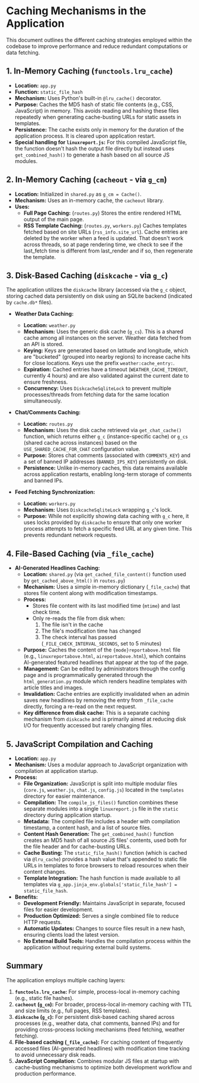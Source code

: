 # Caching Mechanisms in the Application

This document outlines the different caching strategies employed within the codebase to improve performance and reduce redundant computations or data fetching.

## 1. In-Memory Caching (`functools.lru_cache`)

*   **Location:** `app.py`
*   **Function:** `static_file_hash`
*   **Mechanism:** Uses Python's built-in `@lru_cache()` decorator.
*   **Purpose:** Caches the MD5 hash of static file contents (e.g., CSS, JavaScript) in memory. This avoids reading and hashing these files repeatedly when generating cache-busting URLs for static assets in templates.
*   **Persistence:** The cache exists only in memory for the duration of the application process. It is cleared upon application restart.
*   **Special handling for `linuxreport.js`:** For this compiled JavaScript file, the function doesn't hash the output file directly but instead uses `get_combined_hash()` to generate a hash based on all source JS modules.

## 2. In-Memory Caching (`cacheout` - via `g_cm`)

*   **Location:** Initialized in `shared.py` as `g_cm = Cache()`.
*   **Mechanism:** Uses an in-memory cache, the `cacheout` library.
*   **Uses:**
    *   **Full Page Caching:** (`routes.py`) Stores the entire rendered HTML output of the main page.
    *   **RSS Template Caching:** (`routes.py`, `workers.py`) Caches templates fetched based on site URLs (`rss_info.site_url`). Cache entries are deleted by the worker when a feed is updated. That doesn't work across threads, so at page rendering time, we check to see if the last_fetch time is different from last_render and if so, then regenerate the template.

## 3. Disk-Based Caching (`diskcache` - via `g_c`)

The application utilizes the `diskcache` library (accessed via the `g_c` object, storing cached data persistently on disk using an SQLite backend (indicated by `cache.db*` files).

*   **Weather Data Caching:**
    *   **Location:** `weather.py`
    *   **Mechanism:** Uses the generic disk cache (`g_cs`). This is a shared cache among all instances on the server. Weather data fetched from an API is stored.
    *   **Keying:** Keys are generated based on latitude and longitude, which are "bucketed" (grouped into nearby regions) to increase cache hits for close locations. Keys use the prefix `weather:cache_entry:`.
    *   **Expiration:** Cached entries have a timeout (`WEATHER_CACHE_TIMEOUT`, currently 4 hours) and are also validated against the current date to ensure freshness.
    *   **Concurrency:** Uses `DiskcacheSqliteLock` to prevent multiple processes/threads from fetching data for the same location simultaneously.

*   **Chat/Comments Caching:**
    *   **Location:** `routes.py` 
    *   **Mechanism:** Uses the disk cache retrieved via `get_chat_cache()` function, which returns either `g_c` (instance-specific cache) or `g_cs` (shared cache across instances) based on the `USE_SHARED_CACHE_FOR_CHAT` configuration value.
    *   **Purpose:** Stores chat comments (associated with `COMMENTS_KEY`) and a set of banned IP addresses (`BANNED_IPS_KEY`) persistently on disk.
    *   **Persistence:** Unlike in-memory caches, this data remains available across application restarts, enabling long-term storage of comments and banned IPs.

*   **Feed Fetching Synchronization:**
    *   **Location:** `workers.py`
    *   **Mechanism:** Uses `DiskcacheSqliteLock` wrapping `g_c`'s lock.
    *   **Purpose:** While not explicitly showing data caching with `g_c` here, it uses locks provided by `diskcache` to ensure that only one worker process attempts to fetch a specific feed URL at any given time. This prevents redundant network requests.

## 4. File-Based Caching (via `_file_cache`)

*   **AI-Generated Headlines Caching:**
    *   **Location:** `shared.py` (via `get_cached_file_content()` function used by `get_cached_above_html()` in `routes.py`)
    *   **Mechanism:** Uses a simple in-memory dictionary (`_file_cache`) that stores file content along with modification timestamps.
    *   **Process:**
        *   Stores file content with its last modified time (`mtime`) and last check time.
        *   Only re-reads the file from disk when:
            1. The file isn't in the cache
            2. The file's modification time has changed
            3. The check interval has passed (`_FILE_CHECK_INTERVAL_SECONDS`, set to 5 minutes)
    *   **Purpose:** Caches the content of the `{mode}reportabove.html` file (e.g., `linuxreportabove.html`, `aireportabove.html`), which contains AI-generated featured headlines that appear at the top of the page.
    *   **Management:** Can be edited by administrators through the config page and is programmatically generated through the `html_generation.py` module which renders headline templates with article titles and images.
    *   **Invalidation:** Cache entries are explicitly invalidated when an admin saves new headlines by removing the entry from `_file_cache` directly, forcing a re-read on the next request.
    *   **Key difference from disk cache:** This is a separate caching mechanism from `diskcache` and is primarily aimed at reducing disk I/O for frequently accessed but rarely changing files.

## 5. JavaScript Compilation and Caching

*   **Location:** `app.py`
*   **Mechanism:** Uses a modular approach to JavaScript organization with compilation at application startup.
*   **Process:**
    *   **File Organization:** JavaScript is split into multiple modular files (`core.js`, `weather.js`, `chat.js`, `config.js`) located in the `templates` directory for easier maintenance.
    *   **Compilation:** The `compile_js_files()` function combines these separate modules into a single `linuxreport.js` file in the `static` directory during application startup.
    *   **Metadata:** The compiled file includes a header with compilation timestamp, a content hash, and a list of source files.
    *   **Content Hash Generation:** The `get_combined_hash()` function creates an MD5 hash of all source JS files' contents, used both for the file header and for cache-busting URLs.
    *   **Cache Busting:** The `static_file_hash()` function (which is cached via `@lru_cache`) provides a hash value that's appended to static file URLs in templates to force browsers to reload resources when their content changes.
    *   **Template Integration:** The hash function is made available to all templates via `g_app.jinja_env.globals['static_file_hash'] = static_file_hash`.
*   **Benefits:**
    *   **Development Friendly:** Maintains JavaScript in separate, focused files for easier development.
    *   **Production Optimized:** Serves a single combined file to reduce HTTP requests.
    *   **Automatic Updates:** Changes to source files result in a new hash, ensuring clients load the latest version.
    *   **No External Build Tools:** Handles the compilation process within the application without requiring external build systems.

## Summary

The application employs multiple caching layers:
1.  **`functools.lru_cache`:** For simple, process-local in-memory caching (e.g., static file hashes).
2.  **`cacheout` (`g_cm`):** For broader, process-local in-memory caching with TTL and size limits (e.g., full pages, RSS templates).
3.  **`diskcache` (`g_c`):** For persistent disk-based caching shared across processes (e.g., weather data, chat comments, banned IPs) and for providing cross-process locking mechanisms (feed fetching, weather fetching).
4.  **File-based caching (`_file_cache`):** For caching content of frequently accessed files (AI-generated headlines) with modification time tracking to avoid unnecessary disk reads.
5.  **JavaScript Compilation:** Combines modular JS files at startup with cache-busting mechanisms to optimize both development workflow and production performance.
